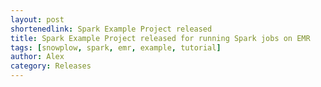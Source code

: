 ```yaml
---
layout: post
shortenedlink: Spark Example Project released
title: Spark Example Project released for running Spark jobs on EMR
tags: [snowplow, spark, emr, example, tutorial]
author: Alex
category: Releases
---
```


